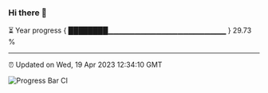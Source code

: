 ### Hi there 👋

⏳ Year progress { ████████▁▁▁▁▁▁▁▁▁▁▁▁▁▁▁▁▁▁▁▁▁▁ } 29.73 %

---

⏰ Updated on Wed, 19 Apr 2023 12:34:10 GMT

![Progress Bar CI](https://github.com/ZhaoGui/ZhaoGui/workflows/Progress%20Bar%20CI/badge.svg)
